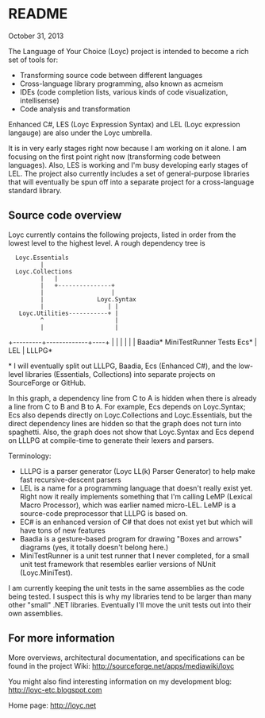 # README

October 31, 2013

The Language of Your Choice (Loyc) project is intended to become a rich set of tools for:

- Transforming source code between different languages
- Cross-language library programming, also known as acmeism
- IDEs (code completion lists, various kinds of code visualization, intellisense)
- Code analysis and transformation

Enhanced C#, LES (Loyc Expression Syntax) and LEL (Loyc expression langauge) are also under the Loyc umbrella.

It is in very early stages right now because I am working on it alone. I am focusing on the first point right now (transforming code between languages). Also, LES is working and I'm busy developing early stages of LEL. The project also currently includes a set of general-purpose libraries that will eventually be spun off into a separate project for a cross-language standard library.

## Source code overview

Loyc currently contains the following projects, listed in order from the lowest level to the highest level. A rough dependency tree is

      Loyc.Essentials
             |
      Loyc.Collections
             |   |      
             |   +---------------+
             |                   |
             |               Loyc.Syntax
             |                  | |
       Loyc.Utilities-----------+ |
             ^                    |
             |                    |
   +---------+-------------+----+ |
   |         |             |    | |
 Baadia* MiniTestRunner  Tests  Ecs*
                                 |
                                LEL
                                 |
                               LLLPG*

\* I will eventually split out LLLPG, Baadia, Ecs (Enhanced C#), and the low-level libraries (Essentials, Collections) into separate projects on SourceForge or GitHub.

In this graph, a dependency line from C to A is hidden when there is already a line 
from C to B and B to A. For example, Ecs depends on Loyc.Syntax; Ecs also depends 
directly on Loyc.Collections and Loyc.Essentials, but the direct dependency lines are 
hidden so that the graph does not turn into spaghetti. Also, the graph does not show 
that Loyc.Syntax and Ecs depend on LLLPG at compile-time to generate their lexers and 
parsers.

Terminology:
- LLLPG is a parser generator (Loyc LL(k) Parser Generator) to help make fast recursive-descent parsers
- LEL is a name for a programming language that doesn't really exist yet. Right now it really implements something that I'm calling LeMP (Lexical Macro Processor), which was earlier named micro-LEL. LeMP is a source-code preprocessor that LLLPG is based on.
- EC# is an enhanced version of C# that does not exist yet but which will have tons of new features
- Baadia is a gesture-based program for drawing "Boxes and arrows" diagrams (yes, it totally doesn't belong here.)
- MiniTestRunner is a unit test runner that I never completed, for a small unit test framework that resembles earlier versions of NUnit (Loyc.MiniTest).

I am currently keeping the unit tests in the same assemblies as the code being tested. I suspect this is why my libraries tend to be larger than many other "small" .NET libraries. Eventually I'll move the unit tests out into their own assemblies.

## For more information

More overviews, architectural documentation, and specifications can be found in the project Wiki:
http://sourceforge.net/apps/mediawiki/loyc

You might also find interesting information on my development blog:
http://loyc-etc.blogspot.com

Home page:
http://loyc.net
